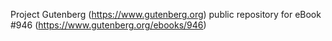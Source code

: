 Project Gutenberg (https://www.gutenberg.org) public repository for eBook #946 (https://www.gutenberg.org/ebooks/946)
